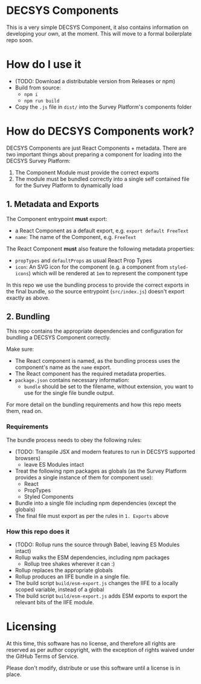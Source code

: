 # DECSYS Components

This is a very simple DECSYS Component, it also contains information on developing your own, at the moment. This will move to a formal boilerplate repo soon.

# How do I use it

- (TODO: Download a distributable version from Releases or npm)
- Build from source:
  - `npm i`
  - `npm run build`
- Copy the `.js` file in `dist/` into the Survey Platform's components folder

# How do DECSYS Components work?

DECSYS Components are just React Components + metadata. There are two important things about preparing a component for loading into the DECSYS Survey Platform:

1. The Component Module must provide the correct exports
2. The module must be bundled correctly into a single self contained file for the Survey Platform to dynamically load

## 1. Metadata and Exports

The Component entrypoint **must** export:

- a React Component as a default export, e.g. `export default FreeText`
- `name`: The name of the Component, e.g. `FreeText`

The React Component **must** also feature the following metadata properties:

- `propTypes` and `defaultProps` as usual React Prop Types
- `icon`: An SVG icon for the component (e.g. a component from `styled-icons`) which will be rendered at `1em` to represent the component type

In this repo we use the bundling process to provide the correct exports in the final bundle, so the source entrypoint (`src/index.js`) doesn't export exactly as above.

## 2. Bundling

This repo contains the appropriate dependencies and configuration for bundling a DECSYS Component correctly.

Make sure:

- The React component is named, as the bundling process uses the component's name as the `name` export.
- The React component has the required metadata properties.
- `package.json` contains necessary information:
  - `bundle` should be set to the filename, without extension, you want to use for the single file bundle output.

For more detail on the bundling requirements and how this repo meets them, read on.

### Requirements

The bundle process needs to obey the following rules:

- (TODO: Transpile JSX and modern features to run in DECSYS supported browsers)
  - leave ES Modules intact
- Treat the following npm packages as globals (as the Survey Platform provides a single instance of them for component use):
  - React
  - PropTypes
  - Styled Components
- Bundle into a single file including npm dependencies (except the globals)
- The final file must export as per the rules in `1. Exports` above

### How this repo does it

- (TODO: Rollup runs the source through Babel, leaving ES Modules intact)
- Rollup walks the ESM dependencies, including npm packages
  - Rollup tree shakes wherever it can :)
- Rollup replaces the appropriate globals
- Rollup produces an IIFE bundle in a single file.
- The build script `build/esm-export.js` changes the IIFE to a locally scoped variable, instead of a global
- The build script `build/esm-export.js` adds ESM exports to export the relevant bits of the IIFE module.

# Licensing

At this time, this software has no license, and therefore all rights are reserved as per author copyright, with the exception of rights waived under the GitHub Terms of Service.

Please don't modify, distribute or use this software until a license is in place.
